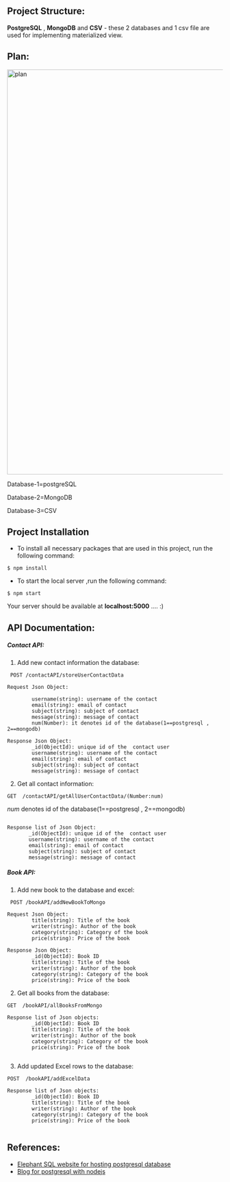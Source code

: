 ## Project Structure:
**PostgreSQL** , **MongoDB**  and **CSV** - these 2  databases and 1 csv file are used for implementing materialized view.

## Plan:
<img width="946" alt="plan" src="https://user-images.githubusercontent.com/36130772/102591096-ae6a2580-413b-11eb-8561-7765b6c16f25.png">

Database-1=postgreSQL

Database-2=MongoDB

Database-3=CSV


## Project Installation

- To install all necessary packages that are used in this project, run the following command:

```
$ npm install  
```

- To start the local server ,run the following command:

```
$ npm start   
```
Your server should be available at  **localhost:5000** .... :)

## API Documentation:
##### Contact API:

1) Add new contact information the database:
```
 POST /contactAPI/storeUserContactData
```
```
Request Json Object:
        
        username(string): username of the contact
        email(string): email of contact
        subject(string): subject of contact
        message(string): message of contact
        num(Number): it denotes id of the database(1==postgresql , 2==mongodb)

Response Json Object:
        _id(ObjectId): unique id of the  contact user
        username(string): username of the contact
        email(string): email of contact
        subject(string): subject of contact
        message(string): message of contact
```

2) Get all contact information:
```
GET  /contactAPI/getAllUserContactData/(Number:num)
```
*num* denotes id of the database(1==postgresql , 2==mongodb)
 ```

Response list of Json Object:
        _id(ObjectId): unique id of the  contact user
        username(string): username of the contact
        email(string): email of contact
        subject(string): subject of contact
        message(string): message of contact

```

##### Book API:

1) Add new book to the database and excel:
```
 POST /bookAPI/addNewBookToMongo
```
```
Request Json Object:
        title(string): Title of the book
        writer(string): Author of the book
        category(string): Category of the book
        price(string): Price of the book

Response Json Object:
        _id(ObjectId): Book ID
        title(string): Title of the book
        writer(string): Author of the book
        category(string): Category of the book
        price(string): Price of the book

```
2) Get all books from the database:
```
GET  /bookAPI/allBooksFromMongo
```
```
Response list of Json objects:
        _id(ObjectId): Book ID
        title(string): Title of the book
        writer(string): Author of the book
        category(string): Category of the book
        price(string): Price of the book


```
3) Add updated Excel rows to the database:
```
POST  /bookAPI/addExcelData
```
```
Response list of Json objects:
        _id(ObjectId): Book ID
        title(string): Title of the book
        writer(string): Author of the book
        category(string): Category of the book
        price(string): Price of the book


```

## References:
- [Elephant SQL website for hosting postgresql database](https://api.elephantsql.com/console/3f6ad4f0-8f78-49d4-9ff7-651a1d885eba/details)
- [Blog for postgresql with nodejs](https://node-postgres.com/features/connecting)
